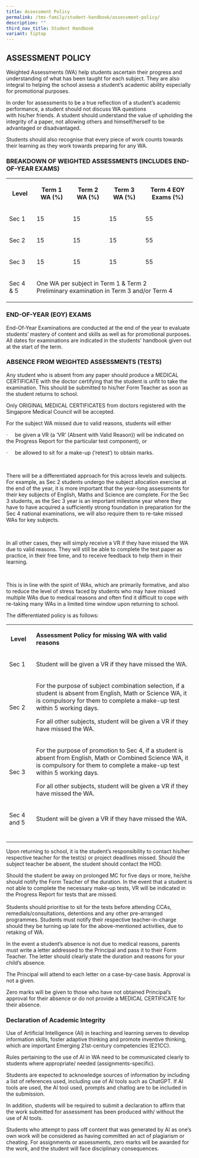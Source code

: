 ```yaml
---
title: Assessment Policy
permalink: /tms-family/student-handbook/assessment-policy/
description: ""
third_nav_title: Student Handbook
variant: tiptap
---
```

<h2>ASSESSMENT POLICY</h2>
<p>Weighted Assessments (WA) help&nbsp;students ascertain their&nbsp;progress
and understanding&nbsp;of what has been taught for each subject. They are
also integral to helping the school assess a student’s academic ability
especially for promotional purposes.</p>
<p>In order for&nbsp;assessments to be a true reflection of a student’s academic
performance, a student should&nbsp;not discuss&nbsp;WA&nbsp;questions with&nbsp;his/her&nbsp;friends.
A student should understand the&nbsp;value of upholding the integrity&nbsp;of
a paper, not allowing others and&nbsp;himself/herself&nbsp;to be advantaged
or disadvantaged.</p>
<p>Students&nbsp;should also&nbsp;recognise&nbsp;that&nbsp;every piece of
work counts&nbsp;towards their learning&nbsp;as&nbsp;they work towards
preparing for any&nbsp;WA.</p>
<h3>BREAKDOWN OF WEIGHTED ASSESSMENTS&nbsp;(INCLUDES END-OF-YEAR EXAMS)</h3>
<table style="minWidth: 125px">
<colgroup>
<col>
<col>
<col>
<col>
<col>
</colgroup>
<tbody>
<tr>
<th rowspan="1" colspan="1">
<p><strong>Level</strong>
</p>
</th>
<th rowspan="1" colspan="1">
<p><strong>Term 1 WA (%)</strong>
</p>
</th>
<th rowspan="1" colspan="1">
<p><strong>Term 2 WA (%)</strong>
</p>
</th>
<th rowspan="1" colspan="1">
<p><strong>Term 3 WA (%)</strong>
</p>
</th>
<th rowspan="1" colspan="1">
<p><strong>Term 4 EOY Exams (%)</strong>
</p>
</th>
</tr>
<tr>
<td rowspan="1" colspan="1">
<p>Sec 1</p>
</td>
<td rowspan="1" colspan="1">
<p>15</p>
</td>
<td rowspan="1" colspan="1">
<p>15</p>
</td>
<td rowspan="1" colspan="1">
<p>15</p>
</td>
<td rowspan="1" colspan="1">
<p>55</p>
</td>
</tr>
<tr>
<td rowspan="1" colspan="1">
<p>Sec 2</p>
</td>
<td rowspan="1" colspan="1">
<p>15</p>
</td>
<td rowspan="1" colspan="1">
<p>15</p>
</td>
<td rowspan="1" colspan="1">
<p>15</p>
</td>
<td rowspan="1" colspan="1">
<p>55</p>
</td>
</tr>
<tr>
<td rowspan="1" colspan="1">
<p>Sec 3</p>
</td>
<td rowspan="1" colspan="1">
<p>15</p>
</td>
<td rowspan="1" colspan="1">
<p>15</p>
</td>
<td rowspan="1" colspan="1">
<p>15</p>
</td>
<td rowspan="1" colspan="1">
<p>55</p>
</td>
</tr>
<tr>
<td rowspan="1" colspan="1">
<p>Sec 4 &amp; 5</p>
</td>
<td rowspan="1" colspan="4">
<p>One WA per subject in Term 1 &amp; Term 2
<br>Preliminary examination in Term 3 and/or Term 4</p>
</td>
</tr>
</tbody>
</table>
<h3>END-OF-YEAR (EOY) EXAMS</h3>
<p>End-Of-Year&nbsp;Examinations are conducted at&nbsp;the end of the year
to evaluate students’ mastery of content and skills as well as for promotional
purposes. All dates for examinations are indicated in the students’ handbook
given out at the start of the term.</p>
<h3>ABSENCE FROM WEIGHTED ASSESSMENTS (TESTS)</h3>
<p>Any student who is absent from any paper should produce a MEDICAL CERTIFICATE
with the doctor certifying that the student is unfit to take the examination.
This should be submitted to his/her Form Teacher as soon as the student
returns to school.</p>
<p>Only ORIGINAL MEDICAL CERTIFICATES from doctors registered with the Singapore
Medical Council will be accepted.</p>
<p>For the subject WA missed due to valid reasons, students will either</p>
<p>·&nbsp;&nbsp;&nbsp;&nbsp; be given a VR (a ‘VR’ (Absent with Valid Reason))
will be indicated on the Progress Report for the particular test component),
or</p>
<p>·&nbsp;&nbsp;&nbsp;&nbsp; be allowed to sit for a make-up (‘retest’) to
obtain marks.</p>
<p>&nbsp;</p>
<p>There will be a differentiated approach for this across levels and subjects.
For example, as Sec 2 students undergo the subject allocation exercise
at the end of the year, it is more important that the year-long assessments
for their key subjects of English, Maths and Science are complete. For
the Sec 3 students, as the Sec 3 year is an important milestone year where
they have to have acquired a sufficiently strong foundation in preparation
for the Sec 4 national examinations, we will also require them to re-take
missed WAs for key subjects.</p>
<p>&nbsp;</p>
<p>In all other cases, they will simply receive a VR if they have missed
the WA due to valid reasons. They will still be able to complete the test
paper as practice, in their free time, and to receive feedback to help
them in their learning.</p>
<p>&nbsp;</p>
<p>This is in line with the spirit of WAs, which are primarily formative,
and also to reduce the level of stress faced by students who may have missed
multiple WAs due to medical reasons and often find it difficult to cope
with re-taking many WAs in a limited time window upon returning to school.</p>
<p></p>
<p>The differentiated policy is as follows:</p>
<table style="minWidth: 50px">
<colgroup>
<col>
<col>
</colgroup>
<tbody>
<tr>
<td rowspan="1" colspan="1">
<p><strong>&nbsp;Level</strong>
</p>
</td>
<td rowspan="1" colspan="1">
<p><strong>Assessment Policy for missing WA with valid reasons</strong>
</p>
</td>
</tr>
<tr>
<td rowspan="1" colspan="1">
<p>Sec 1</p>
</td>
<td rowspan="1" colspan="1">
<p>Student will be given a VR if they have missed the WA.</p>
</td>
</tr>
<tr>
<td rowspan="1" colspan="1">
<p>Sec 2</p>
</td>
<td rowspan="1" colspan="1">
<p>For the purpose of subject combination selection, if a student is absent
from English, Math or Science WA, it is compulsory for them to complete
a make-up test within 5 working days.&nbsp;&nbsp;</p>
<p>For all other subjects, student will be given a VR if they have missed
the WA.</p>
</td>
</tr>
<tr>
<td rowspan="1" colspan="1">
<p>Sec 3</p>
</td>
<td rowspan="1" colspan="1">
<p>For the purpose of promotion to Sec 4, if a student is absent from English,
Math or Combined Science WA, it is compulsory for them to complete a make-up
test within 5 working days.&nbsp;&nbsp;</p>
<p>For all other subjects, student will be given a VR if they have missed
the WA.</p>
</td>
</tr>
<tr>
<td rowspan="1" colspan="1">
<p>Sec 4 and 5</p>
</td>
<td rowspan="1" colspan="1">
<p>Student will be given a VR if they have missed the WA.</p>
</td>
</tr>
<tr>
<td rowspan="1" colspan="1">
<p></p>
</td>
<td rowspan="1" colspan="1">
<p></p>
</td>
</tr>
</tbody>
</table>
<p></p>
<p>Upon returning to school, it is the student’s responsibility to contact
his/her respective teacher for the test(s) or project deadlines missed.
Should the subject teacher be absent, the student should contact the HOD.</p>
<p></p>
<p>Should the student be away on prolonged MC for five days or more, he/she
should notify the Form Teacher of the duration. In the event that a student
is not able to complete the necessary make-up tests, VR will be indicated
in the Progress Report for tests that are missed.
<br>
<br>Students should prioritise to sit for the tests before attending CCAs,
remedials/consultations, detentions and any other pre-arranged programmes.
Students must notify their respective teacher-in-charge should they be
turning up late for the above-mentioned activities, due to retaking of
WA.</p>
<p></p>
<p>In&nbsp;the event&nbsp;a&nbsp;student’s absence is not due to medical
reasons, parents must write a letter addressed to the Principal and pass
it to their Form Teacher. The letter should clearly state the duration
and reasons for your child’s absence.</p>
<p></p>
<p>The Principal will attend to each letter on a case-by-case&nbsp;basis.&nbsp;Approval
is not a&nbsp;given.</p>
<p></p>
<p>Zero&nbsp;marks will be given to those who have not obtained Principal’s
approval for their&nbsp;absence&nbsp;or do not provide a MEDICAL CERTIFICATE
for their absence.</p>
<p></p>
<h3><strong>Declaration of Academic Integrity</strong></h3>
<p>Use of Artificial Intelligence (AI) in teaching and learning serves to
develop information skills, foster adaptive thinking and promote inventive
thinking, which are important Emerging 21st-century competencies (E21CC).</p>
<p>Rules pertaining to the use of AI in WA need to be communicated clearly
to students where appropriate/ needed (assignments-specific).</p>
<p>Students are expected to acknowledge sources of information by including
a list of references used, including use of AI tools such as ChatGPT. If
AI tools are used, the AI tool used, prompts and chatlog are to be included
in the submission.</p>
<p>In addition, students will be required to submit a declaration to affirm
that the work submitted for assessment has been produced with/ without
the use of AI tools.</p>
<p>Students who attempt to pass off content that was generated by AI as one’s
own work will be considered as having committed an act of plagiarism or
cheating. For assignments or assessments, zero marks will be awarded for
the work, and the student will face disciplinary consequences.</p>
<p></p>